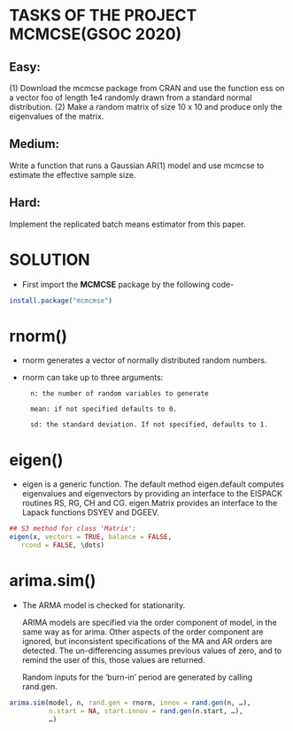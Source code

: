 # TASKS OF THE PROJECT MCMCSE(GSOC 2020)

## Easy:

(1) Download the mcmcse package from CRAN and use the function ess on a vector foo of length 1e4 randomly drawn from a standard normal distribution. 
(2) Make a random matrix of size 10 x 10 and produce only the eigenvalues of the matrix.

## Medium:
Write a function that runs a Gaussian AR(1) model and use mcmcse to estimate the effective sample size.

## Hard:
 
Implement the replicated batch means estimator from this paper.

# SOLUTION

* First import the __MCMCSE__ package by the following code-

```R language
install.package("mcmcmse")
```
# rnorm()
* rnorm generates a vector of normally distributed random numbers.

* rnorm can take up to three arguments:
        
        n: the number of random variables to generate
        
        mean: if not specified defaults to 0.
        
        sd: the standard deviation. If not specified, defaults to 1.
# eigen()
* eigen is a generic function. The default method eigen.default computes eigenvalues and eigenvectors by providing an interface to the EISPACK routines RS, RG, CH and CG. eigen.Matrix provides an interface to the Lapack functions DSYEV and DGEEV.

```R language
## S3 method for class 'Matrix':
eigen(x, vectors = TRUE, balance = FALSE, 
   rcond = FALSE, \dots)
``` 
# arima.sim()

* The ARMA model is checked for stationarity.

   ARIMA models are specified via the order component of model, in the same way as for arima. Other aspects of the order component are ignored, but inconsistent specifications of the MA and AR orders are detected. The un-differencing assumes previous values of zero, and to remind the user of this, those values are returned.

  Random inputs for the ‘burn-in’ period are generated by calling rand.gen.

```R language
arima.sim(model, n, rand.gen = rnorm, innov = rand.gen(n, …),
          n.start = NA, start.innov = rand.gen(n.start, …),
          …)
```
